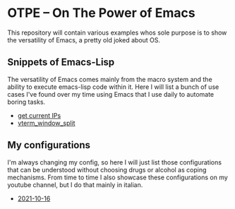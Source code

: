 # OTPE – On The Power of Emacs

This repository will contain various examples whos sole purpose is to show the versatility of Emacs, a pretty old joked about OS.

## Snippets of Emacs-Lisp

The versatility of Emacs comes mainly from the macro system and the ability to execute emacs-lisp code within it. Here I will list a bunch of use cases I've found over my time using Emacs that I use daily to automate boring tasks.

- [get current IPs](./snippets/get_current_ips.el)
- [vterm_window_split](./snippets/vterm_window_split.el)

## My configurations

I'm always changing my config, so here I will just list those configurations that can be understood without choosing drugs or alcohol as coping mechanisms.
From time to time I also showcase these configurations on my youtube channel, but I do that mainly in italian.

- [2021-10-16](./configs/2021-10-16)

